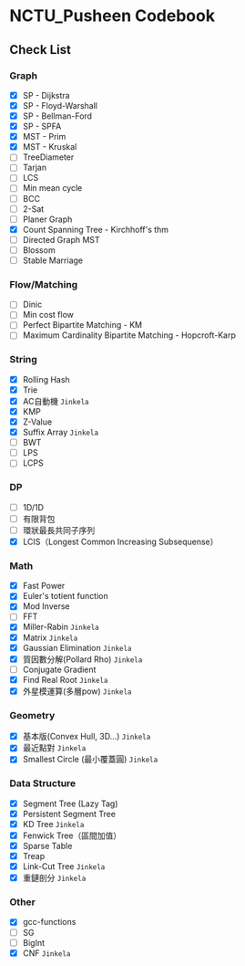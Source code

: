 # NCTU_Pusheen Codebook
## Check List
### Graph
- [x] SP - Dijkstra
- [x] SP - Floyd-Warshall
- [x] SP - Bellman-Ford
- [x] SP - SPFA
- [x] MST - Prim
- [x] MST - Kruskal
- [ ] TreeDiameter
- [ ] Tarjan
- [ ] LCS
- [ ] Min mean cycle
- [ ] BCC
- [ ] 2-Sat
- [ ] Planer Graph
- [x] Count Spanning Tree - Kirchhoff's thm
- [ ] Directed Graph MST
- [ ] Blossom
- [ ] Stable Marriage
### Flow/Matching
- [ ] Dinic
- [ ] Min cost flow
- [ ] Perfect Bipartite Matching - KM
- [ ] Maximum Cardinality Bipartite Matching - Hopcroft-Karp
### String
- [x] Rolling Hash
- [x] Trie
- [x] AC自動機 `Jinkela`
- [x] KMP
- [x] Z-Value
- [x] Suffix Array `Jinkela`
- [ ] BWT
- [ ] LPS
- [ ] LCPS
### DP
- [ ] 1D/1D
- [ ] 有限背包
- [ ] 環狀最長共同子序列
- [x] LCIS（Longest Common Increasing Subsequense）
### Math
- [x] Fast Power
- [x] Euler's totient function
- [x] Mod Inverse
- [ ] FFT
- [x] Miller-Rabin `Jinkela`
- [x] Matrix `Jinkela`
- [x] Gaussian Elimination `Jinkela`
- [x] 質因數分解(Pollard Rho) `Jinkela`
- [ ] Conjugate Gradient
- [x] Find Real Root `Jinkela`
- [x] 外星模運算(多層pow) `Jinkela`
### Geometry
- [x] 基本版(Convex Hull, 3D...) `Jinkela`
- [x] 最近點對 `Jinkela`
- [x] Smallest Circle (最小覆蓋圓)  `Jinkela`
### Data Structure
- [x] Segment Tree (Lazy Tag)
- [x] Persistent Segment Tree
- [x] KD Tree `Jinkela`
- [x] Fenwick Tree（區間加值）
- [x] Sparse Table
- [x] Treap
- [x] Link-Cut Tree `Jinkela`
- [x] 重鏈剖分 `Jinkela`
### Other
- [x] gcc-functions
- [ ] SG
- [ ] BigInt
- [x] CNF `Jinkela`
